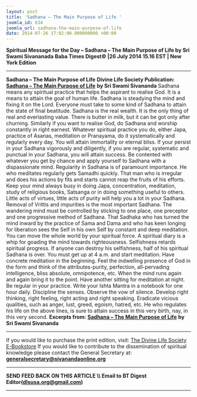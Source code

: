 ```yaml
---
layout: post
title: 'Sadhana – The Main Purpose of Life '
joomla_id: 634
joomla_url: sadhana-the-main-purpose-of-life
date: 2014-07-26 17:02:00.000000000 +00:00
---
```

 **Spiritual Message for the Day – Sadhana – The Main Purpose of Life by Sri Swami Sivananada**
**Baba Times Digest© |26 July 2014 15.16 EST | New York Edition**
* * *
 **Sadhana – The Main Purpose of Life**
**Divine Life Society Publication:** [**Sadhana – The Main Purpose of Life**](http://www.sivanandaonline.org/public_html/?cmd=displaysection&section_id=535&format=html) **by Sri Swami Sivananda**
Sadhana means any spiritual practice that helps the aspirant to realise God. It is a means to attain the goal of human life. Sadhana is steadying the mind and fixing it on the Lord.
Everyone must take to some kind of Sadhana to attain the state of final beatitude.
Sadhana is the real wealth. It is the only thing of real and everlasting value. There is butter in milk, but it can be got only after churning. Similarly if you want to realise God, do Sadhana and worship constantly in right earnest.
Whatever spiritual practice you do, either Japa, practice of Asanas, meditation or Pranayama, do it systematically and regularly every day. You will attain immortality or eternal bliss.
If your persist in your Sadhana vigorously and diligently, if you are regular, systematic and punctual in your Sadhana, you will attain success.
Be contented with whatever you get by chance and apply yourself to Sadhana with a dispassionate mind.
Regularity in Sadhana is of paramount importance. He who meditates regularly gets Samadhi quickly. That man who is irregular and does his actions by fits and starts cannot reap the fruits of his efforts.
Keep your mind always busy in doing Japa, concentration, meditation, study of religious books, Satsanga or in doing something useful to others.
Little acts of virtues, little acts of purity will help you a lot in your Sadhana. Removal of Vrittis and impurities is the most important Sadhana. The wandering mind must be controlled by sticking to one place, one preceptor and one progressive method of Sadhana.
That Sadhaka who has turned the mind inward by the practice of Sama and Dama and who has keen longing for liberation sees the Self in his own Self by constant and deep meditation.
You can move the whole world by your spiritual force.
A spiritual diary is a whip for goading the mind towards righteousness.
Selfishness retards spiritual progress. If anyone can destroy his selfishness, half of his spiritual Sadhana is over.
You must get up at 4 a.m. and start meditation. Have concrete meditation in the beginning. Feel the indwelling presence of God in the form and think of the attributes-purity, perfection, all-pervading intelligence, bliss absolute, omnipotence, etc. When the mind runs again and again bring it to the point. Have another sitting for meditation at night. Be regular in your practice.
Write your Ishta Mantra in a notebook for one hour daily. Discipline the senses. Observe the vow of silence. Develop right thinking, right feeling, right acting and right speaking. Eradicate vicious qualities, such as anger, lust, greed, egoism, hatred, etc. He who regulates his life on the above lines, is sure to attain success in this very birth, nay, in this very second.
**Excerpts from:**
[**Sadhana – The Main Purpose of Life**](http://www.sivanandaonline.org/public_html/?cmd=displaysection&section_id=535&format=html) **by Sri Swami Sivananda**
* * *
If you would like to purchase the print edition, visit: [The Divine Life Society E-Bookstore](http://www.dlshq.org/download/download.htm)
If you would like to contribute to the dissemination of spiritual knowledge please contact the General Secretary at: [**generalsecretary@sivanandaonline.org**](mailto:generalsecretary@sivanandaonline.org?subject=Contribution%20to%20Dissemination%20of%20Spiritual%20Knowledge)
* * *
**SEND FEED BACK ON THIS ARTICLE \\\ Email to BT Digest Editor[](mailto:dlsusa.org@gmail.com?subject=DLS%20Posts)(dlsusa.org@gmail.com)**
* * *
  





